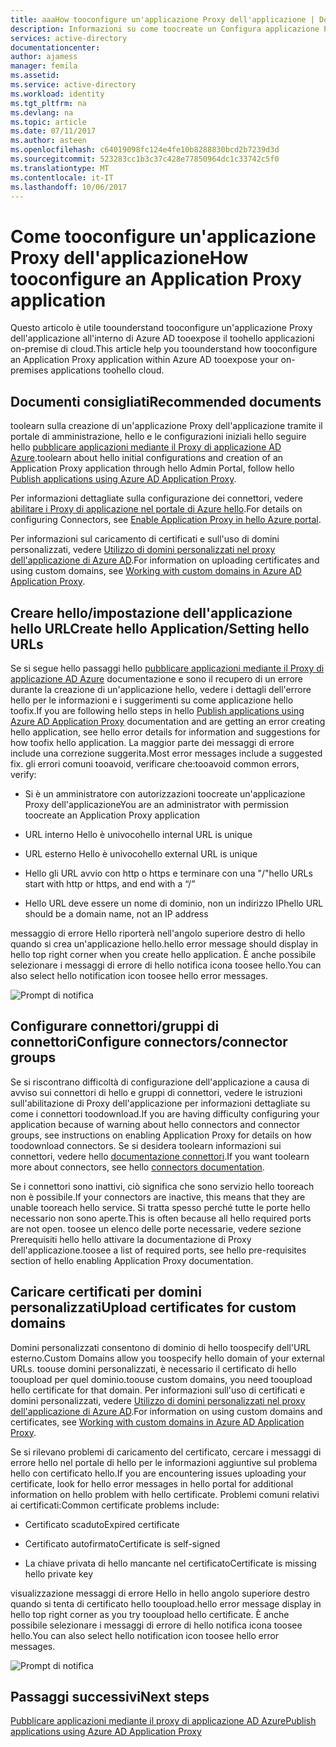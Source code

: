 ```yaml
---
title: aaaHow tooconfigure un'applicazione Proxy dell'applicazione | Documenti Microsoft
description: Informazioni su come toocreate un Configura applicazione Proxy dell'applicazione in pochi semplici passaggi
services: active-directory
documentationcenter: 
author: ajamess
manager: femila
ms.assetid: 
ms.service: active-directory
ms.workload: identity
ms.tgt_pltfrm: na
ms.devlang: na
ms.topic: article
ms.date: 07/11/2017
ms.author: asteen
ms.openlocfilehash: c64019098fc124e4fe10b8288830bcd2b7239d3d
ms.sourcegitcommit: 523283cc1b3c37c428e77850964dc1c33742c5f0
ms.translationtype: MT
ms.contentlocale: it-IT
ms.lasthandoff: 10/06/2017
---
```

# <a name="how-tooconfigure-an-application-proxy-application"></a><span data-ttu-id="b42e5-103">Come tooconfigure un'applicazione Proxy dell'applicazione</span><span class="sxs-lookup"><span data-stu-id="b42e5-103">How tooconfigure an Application Proxy application</span></span>

<span data-ttu-id="b42e5-104">Questo articolo è utile toounderstand tooconfigure un'applicazione Proxy dell'applicazione all'interno di Azure AD tooexpose il toohello applicazioni on-premise di cloud.</span><span class="sxs-lookup"><span data-stu-id="b42e5-104">This article help you toounderstand how tooconfigure an Application Proxy application within Azure AD tooexpose your on-premises applications toohello cloud.</span></span>

## <a name="recommended-documents"></a><span data-ttu-id="b42e5-105">Documenti consigliati</span><span class="sxs-lookup"><span data-stu-id="b42e5-105">Recommended documents</span></span> 

<span data-ttu-id="b42e5-106">toolearn sulla creazione di un'applicazione Proxy dell'applicazione tramite il portale di amministrazione, hello e le configurazioni iniziali hello seguire hello [pubblicare applicazioni mediante il Proxy di applicazione AD Azure](https://docs.microsoft.com/azure/active-directory/application-proxy-publish-azure-portal).</span><span class="sxs-lookup"><span data-stu-id="b42e5-106">toolearn about hello initial configurations and creation of an Application Proxy application through hello Admin Portal, follow hello [Publish applications using Azure AD Application Proxy](https://docs.microsoft.com/azure/active-directory/application-proxy-publish-azure-portal).</span></span>

<span data-ttu-id="b42e5-107">Per informazioni dettagliate sulla configurazione dei connettori, vedere [abilitare i Proxy di applicazione nel portale di Azure hello](active-directory-application-proxy-enable.md).</span><span class="sxs-lookup"><span data-stu-id="b42e5-107">For details on configuring Connectors, see [Enable Application Proxy in hello Azure portal](active-directory-application-proxy-enable.md).</span></span>

<span data-ttu-id="b42e5-108">Per informazioni sul caricamento di certificati e sull'uso di domini personalizzati, vedere [Utilizzo di domini personalizzati nel proxy dell'applicazione di Azure AD](https://docs.microsoft.com/azure/active-directory/active-directory-application-proxy-custom-domains).</span><span class="sxs-lookup"><span data-stu-id="b42e5-108">For information on uploading certificates and using custom domains, see [Working with custom domains in Azure AD Application Proxy](https://docs.microsoft.com/azure/active-directory/active-directory-application-proxy-custom-domains).</span></span>

## <a name="create-hello-applicationsetting-hello-urls"></a><span data-ttu-id="b42e5-109">Creare hello/impostazione dell'applicazione hello URL</span><span class="sxs-lookup"><span data-stu-id="b42e5-109">Create hello Application/Setting hello URLs</span></span>

<span data-ttu-id="b42e5-110">Se si segue hello passaggi hello [pubblicare applicazioni mediante il Proxy di applicazione AD Azure](https://docs.microsoft.com/azure/active-directory/application-proxy-publish-azure-portal) documentazione e sono il recupero di un errore durante la creazione di un'applicazione hello, vedere i dettagli dell'errore hello per le informazioni e i suggerimenti su come applicazione hello toofix.</span><span class="sxs-lookup"><span data-stu-id="b42e5-110">If you are following hello steps in hello [Publish applications using Azure AD Application Proxy](https://docs.microsoft.com/azure/active-directory/application-proxy-publish-azure-portal) documentation and are getting an error creating hello application, see hello error details for information and suggestions for how toofix hello application.</span></span> <span data-ttu-id="b42e5-111">La maggior parte dei messaggi di errore include una correzione suggerita.</span><span class="sxs-lookup"><span data-stu-id="b42e5-111">Most error messages include a suggested fix.</span></span> <span data-ttu-id="b42e5-112">gli errori comuni tooavoid, verificare che:</span><span class="sxs-lookup"><span data-stu-id="b42e5-112">tooavoid common errors, verify:</span></span>

-   <span data-ttu-id="b42e5-113">Si è un amministratore con autorizzazioni toocreate un'applicazione Proxy dell'applicazione</span><span class="sxs-lookup"><span data-stu-id="b42e5-113">You are an administrator with permission toocreate an Application Proxy application</span></span>

-   <span data-ttu-id="b42e5-114">URL interno Hello è univoco</span><span class="sxs-lookup"><span data-stu-id="b42e5-114">hello internal URL is unique</span></span>

-   <span data-ttu-id="b42e5-115">URL esterno Hello è univoco</span><span class="sxs-lookup"><span data-stu-id="b42e5-115">hello external URL is unique</span></span>

-   <span data-ttu-id="b42e5-116">Hello gli URL avvio con http o https e terminare con una "/"</span><span class="sxs-lookup"><span data-stu-id="b42e5-116">hello URLs start with http or https, and end with a “/”</span></span>

-   <span data-ttu-id="b42e5-117">Hello URL deve essere un nome di dominio, non un indirizzo IP</span><span class="sxs-lookup"><span data-stu-id="b42e5-117">hello URL should be a domain name, not an IP address</span></span>

<span data-ttu-id="b42e5-118">messaggio di errore Hello riporterà nell'angolo superiore destro di hello quando si crea un'applicazione hello.</span><span class="sxs-lookup"><span data-stu-id="b42e5-118">hello error message should display in hello top right corner when you create hello application.</span></span> <span data-ttu-id="b42e5-119">È anche possibile selezionare i messaggi di errore di hello notifica icona toosee hello.</span><span class="sxs-lookup"><span data-stu-id="b42e5-119">You can also select hello notification icon toosee hello error messages.</span></span>

   ![Prompt di notifica](./media/application-proxy-config-how-to/error-message.png)

## <a name="configure-connectorsconnector-groups"></a><span data-ttu-id="b42e5-121">Configurare connettori/gruppi di connettori</span><span class="sxs-lookup"><span data-stu-id="b42e5-121">Configure connectors/connector groups</span></span>

<span data-ttu-id="b42e5-122">Se si riscontrano difficoltà di configurazione dell'applicazione a causa di avviso sui connettori di hello e gruppi di connettori, vedere le istruzioni sull'abilitazione di Proxy dell'applicazione per informazioni dettagliate su come i connettori toodownload.</span><span class="sxs-lookup"><span data-stu-id="b42e5-122">If you are having difficulty configuring your application because of warning about hello connectors and connector groups, see instructions on enabling Application Proxy for details on how toodownload connectors.</span></span> <span data-ttu-id="b42e5-123">Se si desidera toolearn informazioni sui connettori, vedere hello [documentazione connettori](https://docs.microsoft.com/azure/active-directory/application-proxy-understand-connectors).</span><span class="sxs-lookup"><span data-stu-id="b42e5-123">If you want toolearn more about connectors, see hello [connectors documentation](https://docs.microsoft.com/azure/active-directory/application-proxy-understand-connectors).</span></span>

<span data-ttu-id="b42e5-124">Se i connettori sono inattivi, ciò significa che sono servizio hello tooreach non è possibile.</span><span class="sxs-lookup"><span data-stu-id="b42e5-124">If your connectors are inactive, this means that they are unable tooreach hello service.</span></span> <span data-ttu-id="b42e5-125">Si tratta spesso perché tutte le porte hello necessario non sono aperte.</span><span class="sxs-lookup"><span data-stu-id="b42e5-125">This is often because all hello required ports are not open.</span></span> <span data-ttu-id="b42e5-126">toosee un elenco delle porte necessarie, vedere sezione Prerequisiti hello hello attivare la documentazione di Proxy dell'applicazione.</span><span class="sxs-lookup"><span data-stu-id="b42e5-126">toosee a list of required ports, see hello pre-requisites section of hello enabling Application Proxy documentation.</span></span>

## <a name="upload-certificates-for-custom-domains"></a><span data-ttu-id="b42e5-127">Caricare certificati per domini personalizzati</span><span class="sxs-lookup"><span data-stu-id="b42e5-127">Upload certificates for custom domains</span></span>

<span data-ttu-id="b42e5-128">Domini personalizzati consentono di dominio di hello toospecify dell'URL esterno.</span><span class="sxs-lookup"><span data-stu-id="b42e5-128">Custom Domains allow you toospecify hello domain of your external URLs.</span></span> <span data-ttu-id="b42e5-129">toouse domini personalizzati, è necessario il certificato di hello tooupload per quel dominio.</span><span class="sxs-lookup"><span data-stu-id="b42e5-129">toouse custom domains, you need tooupload hello certificate for that domain.</span></span> <span data-ttu-id="b42e5-130">Per informazioni sull'uso di certificati e domini personalizzati, vedere [Utilizzo di domini personalizzati nel proxy dell'applicazione di Azure AD](https://docs.microsoft.com/azure/active-directory/active-directory-application-proxy-custom-domains).</span><span class="sxs-lookup"><span data-stu-id="b42e5-130">For information on using custom domains and certificates, see [Working with custom domains in Azure AD Application Proxy](https://docs.microsoft.com/azure/active-directory/active-directory-application-proxy-custom-domains).</span></span> 

<span data-ttu-id="b42e5-131">Se si rilevano problemi di caricamento del certificato, cercare i messaggi di errore hello nel portale di hello per le informazioni aggiuntive sul problema hello con certificato hello.</span><span class="sxs-lookup"><span data-stu-id="b42e5-131">If you are encountering issues uploading your certificate, look for hello error messages in hello portal for additional information on hello problem with hello certificate.</span></span> <span data-ttu-id="b42e5-132">Problemi comuni relativi ai certificati:</span><span class="sxs-lookup"><span data-stu-id="b42e5-132">Common certificate problems include:</span></span>

-   <span data-ttu-id="b42e5-133">Certificato scaduto</span><span class="sxs-lookup"><span data-stu-id="b42e5-133">Expired certificate</span></span>

-   <span data-ttu-id="b42e5-134">Certificato autofirmato</span><span class="sxs-lookup"><span data-stu-id="b42e5-134">Certificate is self-signed</span></span>

-   <span data-ttu-id="b42e5-135">La chiave privata di hello mancante nel certificato</span><span class="sxs-lookup"><span data-stu-id="b42e5-135">Certificate is missing hello private key</span></span>

<span data-ttu-id="b42e5-136">visualizzazione messaggi di errore Hello in hello angolo superiore destro quando si tenta di certificato hello tooupload.</span><span class="sxs-lookup"><span data-stu-id="b42e5-136">hello error message display in hello top right corner as you try tooupload hello certificate.</span></span> <span data-ttu-id="b42e5-137">È anche possibile selezionare i messaggi di errore di hello notifica icona toosee hello.</span><span class="sxs-lookup"><span data-stu-id="b42e5-137">You can also select hello notification icon toosee hello error messages.</span></span>

   ![Prompt di notifica](./media/application-proxy-config-how-to/error-message2.png)

## <a name="next-steps"></a><span data-ttu-id="b42e5-139">Passaggi successivi</span><span class="sxs-lookup"><span data-stu-id="b42e5-139">Next steps</span></span>
[<span data-ttu-id="b42e5-140">Pubblicare applicazioni mediante il proxy di applicazione AD Azure</span><span class="sxs-lookup"><span data-stu-id="b42e5-140">Publish applications using Azure AD Application Proxy</span></span>](application-proxy-publish-azure-portal.md)
